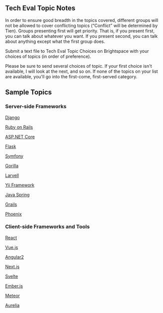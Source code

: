 ## Tech Eval Topic Notes

In order to ensure good breadth in the topics covered, different groups will not be allowed to cover conflicting topics (“Conflict” will be determined by Tien). Groups presenting first will get priority. That is, if you present first, you can talk about whatever you want. If you present second, you can talk about anything except what the first group does.

Submit a text file to Tech Eval Topic Choices on Brightspace with your choices of topics (in order of preference).

Please be sure to send several choices of topic. If your first choice isn't available, I will look at the next, and so on. If none of the topics on your list are available, you'll go into the first-come, first-served category.

## Sample Topics

### Server-side Frameworks

[Django](https://docs.djangoproject.com/en/stable/)

[Ruby on Rails](https://guides.rubyonrails.org/)

[ASP.NET Core](https://docs.microsoft.com/en-us/aspnet/core/)

[Flask](https://flask.palletsprojects.com/en/latest/)

[Symfony](https://symfony.com/doc/current/index.html)

[Gorilla](https://www.gorillatoolkit.org/)

[Larvell](https://laravel.com/docs)

[Yii Framework](https://www.yiiframework.com/doc/guide/2.0/en)

[Java Spring](https://docs.spring.io/spring-framework/docs/current/reference/html)

[Grails](https://docs.grails.org/latest/)

[Phoenix](https://hexdocs.pm/phoenix/overview.html)

### Client-side Frameworks and Tools

[React](https://reactjs.org/docs/getting-started.html)

[Vue.js](https://vuejs.org/guide/introduction.html)

[Angular2](https://angular.dev/overview)

[Next.js](https://nextjs.org/docs)

[Svelte](https://svelte.dev/docs)

[Ember.js](https://guides.emberjs.com/release/)

[Meteor](https://docs.meteor.com/)

[Aurelia](https://docs.aurelia.io/)
